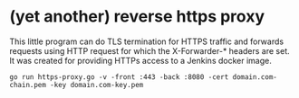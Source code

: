 # (yet another) reverse https proxy

This little program can do TLS termination for HTTPS traffic and forwards requests using HTTP request for which the X-Forwarder-* headers are set. It was created for providing HTTPs access to a Jenkins docker image.

    go run https-proxy.go -v -front :443 -back :8080 -cert domain.com-chain.pem -key domain.com-key.pem

